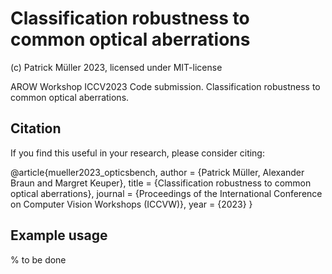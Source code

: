 # Classification robustness to common optical aberrations
(c) Patrick Müller 2023, licensed under MIT-license

AROW Workshop ICCV2023 Code submission. Classification robustness to common optical aberrations.


## Citation
If you find this useful in your research, please consider citing:

@article{mueller2023_opticsbench,
  author   = {Patrick Müller, Alexander Braun and Margret Keuper},
  title    = {Classification robustness to common optical aberrations},
  journal  = {Proceedings of the International Conference on Computer Vision Workshops (ICCVW)},
  year     = {2023}
}

## Example usage

% to be done 
